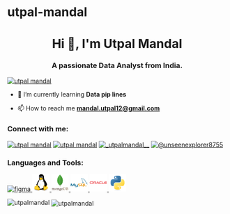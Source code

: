 # utpal-mandal

<h1 align="center">Hi 👋, I'm Utpal Mandal</h1>
<h3 align="center">A passionate Data Analyst from India.</h3>

<p align="left"> <a href="https://twitter.com/utpal mandal" target="blank"><img src="https://img.shields.io/twitter/follow/utpal mandal?logo=twitter&style=for-the-badge" alt="utpal mandal" /></a> </p>

- 🌱 I’m currently learning **Data pip lines**

- 📫 How to reach me **mandal.utpal12@gmail.com**

<h3 align="left">Connect with me:</h3>
<p align="left">
<a href="https://twitter.com/utpal mandal" target="blank"><img align="center" src="https://raw.githubusercontent.com/rahuldkjain/github-profile-readme-generator/master/src/images/icons/Social/twitter.svg" alt="utpal mandal" height="30" width="40" /></a>
<a href="https://linkedin.com/in/utpal mandal" target="blank"><img align="center" src="https://raw.githubusercontent.com/rahuldkjain/github-profile-readme-generator/master/src/images/icons/Social/linked-in-alt.svg" alt="utpal mandal" height="30" width="40" /></a>
<a href="https://instagram.com/_utpalmandal__" target="blank"><img align="center" src="https://raw.githubusercontent.com/rahuldkjain/github-profile-readme-generator/master/src/images/icons/Social/instagram.svg" alt="_utpalmandal__" height="30" width="40" /></a>
<a href="https://www.youtube.com/c/@unseenexplorer8755" target="blank"><img align="center" src="https://raw.githubusercontent.com/rahuldkjain/github-profile-readme-generator/master/src/images/icons/Social/youtube.svg" alt="@unseenexplorer8755" height="30" width="40" /></a>
</p>

<h3 align="left">Languages and Tools:</h3>
<p align="left"> <a href="https://www.figma.com/" target="_blank" rel="noreferrer"> <img src="https://www.vectorlogo.zone/logos/figma/figma-icon.svg" alt="figma" width="40" height="40"/> </a> <a href="https://www.linux.org/" target="_blank" rel="noreferrer"> <img src="https://raw.githubusercontent.com/devicons/devicon/master/icons/linux/linux-original.svg" alt="linux" width="40" height="40"/> </a> <a href="https://www.mongodb.com/" target="_blank" rel="noreferrer"> <img src="https://raw.githubusercontent.com/devicons/devicon/master/icons/mongodb/mongodb-original-wordmark.svg" alt="mongodb" width="40" height="40"/> </a> <a href="https://www.mysql.com/" target="_blank" rel="noreferrer"> <img src="https://raw.githubusercontent.com/devicons/devicon/master/icons/mysql/mysql-original-wordmark.svg" alt="mysql" width="40" height="40"/> </a> <a href="https://www.oracle.com/" target="_blank" rel="noreferrer"> <img src="https://raw.githubusercontent.com/devicons/devicon/master/icons/oracle/oracle-original.svg" alt="oracle" width="40" height="40"/> </a> <a href="https://www.python.org" target="_blank" rel="noreferrer"> <img src="https://raw.githubusercontent.com/devicons/devicon/master/icons/python/python-original.svg" alt="python" width="40" height="40"/> </a> </p>

<p><img align="left" src="https://github-readme-stats.vercel.app/api/top-langs?username=utpalmandal&show_icons=true&locale=en&layout=compact" alt="utpalmandal" /></p>

<p>&nbsp;<img align="center" src="https://github-readme-stats.vercel.app/api?username=utpalmandal&show_icons=true&locale=en" alt="utpalmandal" /></p>
